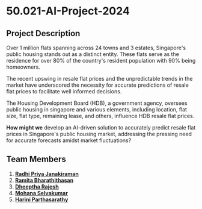 # 50.021-AI-Project-2024

## Project Description 
Over 1 million flats spanning across 24 towns and 3 estates, Singapore's public housing stands out as a distinct entity. These flats serve as the residence for over 80% of the country's resident population with 90% being homeowners. ​

The recent upswing in resale flat prices and the unpredictable trends in the market have underscored the necessity for accurate predictions of resale flat prices to facilitate well informed decisions. ​

The Housing Development Board (HDB), a government agency, oversees public housing in singapore and various elements, including location, flat size, flat type, remaining lease, and others, influence HDB resale flat prices. 

**How might we** develop an AI-driven solution to accurately predict resale flat prices in Singapore's public housing market, addressing the pressing need for accurate forecasts amidst market fluctuations?

## Team Members
1. **[Radhi Priya Janakiraman](https://github.com/rpriyaj)**
2. **[Ramita Bharathithasan](https://github.com/rummy0302)**
3. **[Dheeptha Rajesh](https://github.com/DheepthaRajesh)**
4. **[Mohana Selvakumar](https://github.com/anahom20)**
5. **[Harini Parthasarathy](https://github.com/reenee1601)**


